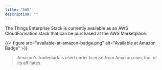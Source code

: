 ```yaml
---
title: "AWS"
description: ""
---
```


The Things Enterprise Stack is currently available as an AWS CloudFormation stack that can be purchased at the AWS Marketplace.

<!--more-->

{{< figure src="available-at-amazon-badge.png" alt="Available at Amazon Badge" >}}

> Amazon's trademark is used under license from Amazon.com, Inc. or its affiliates.
